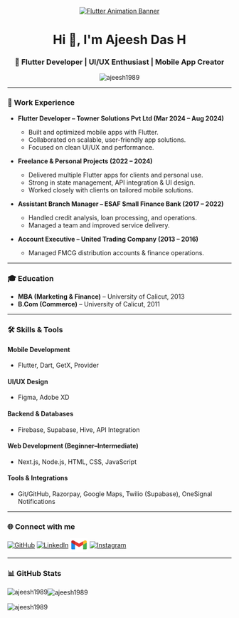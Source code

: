 <!-- Banner Animation -->
<p align="center">
  <a href="https://app.lottiefiles.com/share/0a139552-3a7d-4e05-9ef7-0d5ddd774620" target="_blank">
    <img src="https://lottie.host/embed/0a139552-3a7d-4e05-9ef7-0d5ddd774620/nqV1zPQwnV.gif" alt="Flutter Animation Banner" width="800" />
  </a>
</p>

<h1 align="center">Hi 👋, I'm Ajeesh Das H</h1>
<h3 align="center">🚀 Flutter Developer | UI/UX Enthusiast | Mobile App Creator</h3>

<p align="center">
  <img src="https://komarev.com/ghpvc/?username=ajeesh1989&label=Profile%20views&color=0e75b6&style=flat" alt="ajeesh1989" />
</p>

---

### 💼 Work Experience  
- **Flutter Developer – Towner Solutions Pvt Ltd (Mar 2024 – Aug 2024)**  
  - Built and optimized mobile apps with Flutter.  
  - Collaborated on scalable, user-friendly app solutions.  
  - Focused on clean UI/UX and performance.  

- **Freelance & Personal Projects (2022 – 2024)**  
  - Delivered multiple Flutter apps for clients and personal use.  
  - Strong in state management, API integration & UI design.  
  - Worked closely with clients on tailored mobile solutions.  

- **Assistant Branch Manager – ESAF Small Finance Bank (2017 – 2022)**  
  - Handled credit analysis, loan processing, and operations.  
  - Managed a team and improved service delivery.  

- **Account Executive – United Trading Company (2013 – 2016)**  
  - Managed FMCG distribution accounts & finance operations.  

---

### 🎓 Education  
- **MBA (Marketing & Finance)** – University of Calicut, 2013  
- **B.Com (Commerce)** – University of Calicut, 2011  

---

### 🛠️ Skills & Tools  

#### Mobile Development  
- Flutter, Dart, GetX, Provider  

#### UI/UX Design  
- Figma, Adobe XD  

#### Backend & Databases  
- Firebase, Supabase, Hive, API Integration  

#### Web Development (Beginner–Intermediate)  
- Next.js, Node.js, HTML, CSS, JavaScript  

#### Tools & Integrations  
- Git/GitHub, Razorpay, Google Maps, Twilio (Supabase), OneSignal Notifications  

---

### 🌐 Connect with me  
<p align="left">
  <a href="https://github.com/ajeesh1989" target="_blank"><img align="center" src="https://raw.githubusercontent.com/rahuldkjain/github-profile-readme-generator/master/src/images/icons/Social/github.svg" alt="GitHub" height="30" width="40" /></a>
  <a href="https://www.linkedin.com/in/ajeesh-das-h-601938128/" target="_blank"><img align="center" src="https://raw.githubusercontent.com/rahuldkjain/github-profile-readme-generator/master/src/images/icons/Social/linked-in-alt.svg" alt="LinkedIn" height="30" width="40" /></a>
  <a href="mailto:ajeeshrko@gmail.com" target="_blank"><img align="center" src="https://raw.githubusercontent.com/rahuldkjain/github-profile-readme-generator/master/src/images/icons/Social/gmail.svg" alt="Email" height="30" width="40" /></a>
  <a href="https://www.instagram.com/ajeesh_aj_abi/" target="_blank"><img align="center" src="https://raw.githubusercontent.com/rahuldkjain/github-profile-readme-generator/master/src/images/icons/Social/instagram.svg" alt="Instagram" height="30" width="40" /></a>
</p>

---

### 📊 GitHub Stats  
<p>
  <img align="left" src="https://github-readme-stats.vercel.app/api/top-langs?username=ajeesh1989&show_icons=true&locale=en&layout=compact" alt="ajeesh1989" />
</p>

<p>
  <img align="center" src="https://github-readme-stats.vercel.app/api?username=ajeesh1989&show_icons=true&locale=en" alt="ajeesh1989" />
</p>

<p>
  <img align="center" src="https://github-readme-streak-stats.herokuapp.com/?user=ajeesh1989&" alt="ajeesh1989" />
</p>
